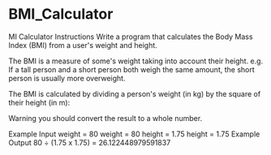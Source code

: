 # BMI_Calculator
MI Calculator
Instructions
Write a program that calculates the Body Mass Index (BMI) from a user's weight and height.

The BMI is a measure of some's weight taking into account their height. e.g. If a tall person and a short person both weigh the same amount, the short person is usually more overweight.

The BMI is calculated by dividing a person's weight (in kg) by the square of their height (in m):



Warning you should convert the result to a whole number.

Example Input
weight = 80
weight = 80
height = 1.75
height = 1.75
Example Output
80 ÷ (1.75 x 1.75) = 26.122448979591837
